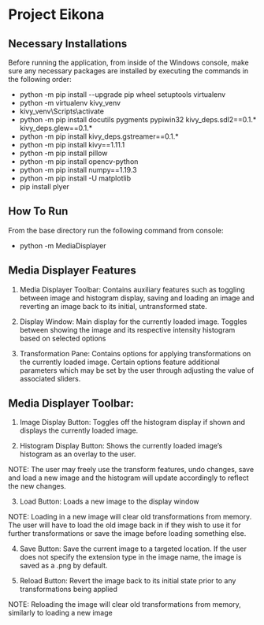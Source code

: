 # Project Eikona


## Necessary Installations
Before running the application, from inside of the Windows console, make sure any necessary packages are installed by executing the commands in the following order:


- python -m pip install --upgrade pip wheel setuptools virtualenv
- python -m virtualenv kivy_venv
- kivy_venv\Scripts\activate
- python -m pip install docutils pygments pypiwin32 kivy_deps.sdl2==0.1.* kivy_deps.glew==0.1.*
- python -m pip install kivy_deps.gstreamer==0.1.*
- python -m pip install kivy==1.11.1
- python -m pip install pillow
- python -m pip install opencv-python
- python -m pip install numpy==1.19.3
- python -m pip install -U matplotlib
- pip install plyer


## How To Run
From the base directory run the following command from console:
- python -m MediaDisplayer


## Media Displayer Features
1.	Media Displayer Toolbar: Contains auxiliary features such as toggling between image and histogram display, saving and loading an image and reverting an image back to its initial, untransformed state.

2.	Display Window: Main display for the currently loaded image. Toggles between showing the image and its respective intensity histogram based on selected options


3.	Transformation Pane: Contains options for applying transformations on the currently loaded image. Certain options feature additional parameters which may be set by the user through adjusting the value of associated sliders.


## Media Displayer Toolbar:
1.	Image Display Button: Toggles off the histogram display if shown and displays the currently loaded image.

2.	Histogram Display Button: Shows the currently loaded image’s histogram as an overlay to the user. 

NOTE: The user may freely use the transform features, undo changes, save and load a new image and the histogram will update accordingly to reflect the new changes.

3.	Load Button: Loads a new image to the display window

NOTE: Loading in a new image will clear old transformations from memory. The user will have to load the old image back in if they wish to use it for further transformations or save the image before loading something else.

4.	Save Button: Save the current image to a targeted location. If the user does not specify the extension type in the image name, the image is saved as a .png by default.

5.	Reload Button: Revert the image back to its initial state prior to any transformations being applied

NOTE: Reloading the image will clear old transformations from memory, similarly to loading a new image


